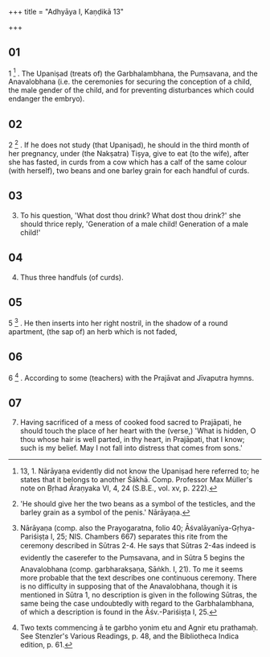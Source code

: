 +++
title = "Adhyāya I, Kaṇḍikā 13"

+++
## 01
1 [^1] . The Upaniṣad (treats of) the Garbhalambhana, the Puṃsavana, and the Anavalobhana (i.e. the ceremonies for securing the conception of a child, the male gender of the child, and for preventing disturbances which could endanger the embryo).

## 02
2 [^2] . If he does not study (that Upaniṣad), he should in the third month of her pregnancy, under (the Nakṣatra) Tiṣya, give to eat (to the wife), after she has fasted, in curds from a cow which has a calf of the same colour (with herself), two beans and one barley grain for each handful of curds.

## 03
3. To his question, 'What dost thou drink? What dost thou drink?' she should thrice reply, 'Generation of a male child! Generation of a male child!'

## 04
4. Thus three handfuls (of curds).

## 05
5 [^3] . He then inserts into her right nostril, in the shadow of a round apartment, (the sap of) an herb which is not faded,

## 06
6 [^4] . According to some (teachers) with the Prajāvat and Jīvaputra hymns.

## 07
7. Having sacrificed of a mess of cooked food sacred to Prajāpati, he should touch the place of her heart with the (verse,) 'What is hidden, O thou whose hair is well parted, in thy heart, in Prajāpati, that I know; such is my belief. May I not fall into distress that comes from sons.'



[^1]:  13, 1. Nārāyaṇa evidently did not know the Upaniṣad here referred to; he states that it belongs to another Śākhā. Comp. Professor Max Müller's note on Bṛhad Āraṇyaka VI, 4, 24 (S.B.E., vol. xv, p. 222).

[^2]:  'He should give her the two beans as a symbol of the testicles, and the barley grain as a symbol of the penis.' Nārāyaṇa.

[^3]:  Nārāyaṇa (comp. also the Prayogaratna, folio 40; Āśvalāyanīya-Gṛhya-Pariśiṣṭa I, 25; NIS. Chambers 667) separates this rite from the ceremony described in Sūtras 2-4. He says that Sūtras 2-4as indeed is evidently the caserefer to the Puṃsavana, and in Sūtra 5 begins the Anavalobhana (comp. garbharakṣaṇa, Sāṅkh. I, 21). To me it seems more probable that the text describes one continuous ceremony. There is no difficulty in supposing that of the Anavalobhana, though it is mentioned in Sūtra 1, no description is given in the following Sūtras, the same being the case undoubtedly with regard to the Garbhalambhana, of which a description is found in the Āśv.-Pariśiṣṭa I, 25.

[^4]:  Two texts commencing ā te garbho yonim etu and Agnir etu prathamaḥ. See Stenzler's Various Readings, p. 48, and the Bibliotheca Indica edition, p. 61.